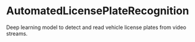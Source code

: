 # AutomatedLicensePlateRecognition
Deep learning model to detect and read vehicle license plates from video streams.
